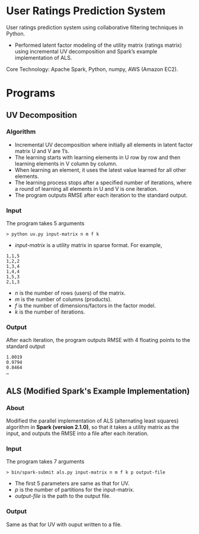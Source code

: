 # User Ratings Prediction System
User ratings prediction system using collaborative filtering techniques in Python.

- Performed latent factor modeling of the utility matrix (ratings matrix) using incremental UV decomposition and Spark’s example implementation of ALS.

Core Technology: Apache Spark, Python, numpy, AWS (Amazon EC2).

# Programs
## UV Decomposition
### Algorithm
- Incremental UV decomposition where initially all elements in latent factor matrix U and V are 1’s.
- The learning starts with learning elements in U row by row and then learning elements in V column by column.
- When learning an element, it uses the latest value learned for all other elements.
- The learning process stops after a specified number of iterations, where a round of learning all elements in U and V is one iteration.
- The program outputs RMSE after each iteration to the standard output.
### Input
The program takes 5 arguments
```
> python uv.py input-matrix n m f k
```
- *input-matrix* is a utility matrix in sparse format. For example,
```
1,1,5
1,2,2
1,3,4
1,4,4
1,5,3
2,1,3
```
- *n* is the number of rows (users) of the matrix.
- *m* is the number of columns (products).
- *f* is the number of dimensions/factors in the factor model.
- *k* is the number of iterations.
### Output
After each iteration, the program outputs RMSE with 4 floating points to the standard output
```
1.0019
0.9794
0.8464
…
```
## ALS (Modified Spark's Example Implementation)
### About
Modified the parallel implementation of ALS (alternating least squares) algorithm in **Spark (version 2.1.0)**, so that it takes a utility matrix as the input, and outputs the RMSE into a file after each iteration.
### Input
The program takes 7 arguments
```
> bin/spark-submit als.py input-matrix n m f k p output-file
```
- The first 5 parameters are same as that for UV.
- *p* is the number of partitions for the input-matrix.
- *output-file* is the path to the output file.
### Output
Same as that for UV with ouput written to a file.

